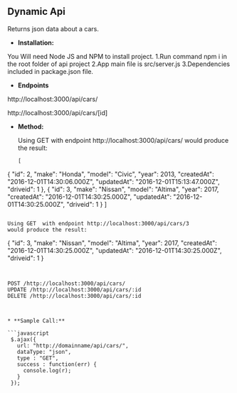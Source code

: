**Dynamic Api**
----
  Returns json data about a cars.

  * **Installation:**

  You Will need Node JS and NPM to install project.
  1.Run command npm i in the root folder of api project
  2.App main file is src/server.js
  3.Dependencies included in package.json file.



* **Endpoints**

 http://localhost:3000/api/cars/

 http://localhost:3000/api/cars/[id]

* **Method:**

   Using GET  with endpoint http://localhost:3000/api/cars/
   would produce the result:

   ```
   [
 {
   "id": 2,
   "make": "Honda",
   "model": "Civic",
   "year": 2013,
   "createdAt": "2016-12-01T14:30:06.000Z",
   "updatedAt": "2016-12-01T15:13:47.000Z",
   "driveid": 1
 },
 {
   "id": 3,
   "make": "Nissan",
   "model": "Altima",
   "year": 2017,
   "createdAt": "2016-12-01T14:30:25.000Z",
   "updatedAt": "2016-12-01T14:30:25.000Z",
   "driveid": 1
 }
]

   ```

   Using GET  with endpoint http://localhost:3000/api/cars/3
   would produce the result:

   ```
   {
     "id": 3,
     "make": "Nissan",
     "model": "Altima",
     "year": 2017,
     "createdAt": "2016-12-01T14:30:25.000Z",
     "updatedAt": "2016-12-01T14:30:25.000Z",
     "driveid": 1
   }
   ```


  POST /http://localhost:3000/api/cars/
  UPDATE /http://localhost:3000/api/cars/:id
  DELETE /http://localhost:3000/api/cars/:id



* **Sample Call:**

  ```javascript
    $.ajax({
      url: "http://domainname/api/cars/",
      dataType: "json",
      type : "GET",
      success : function(err) {
        console.log(r);
      }
    });
  ```
